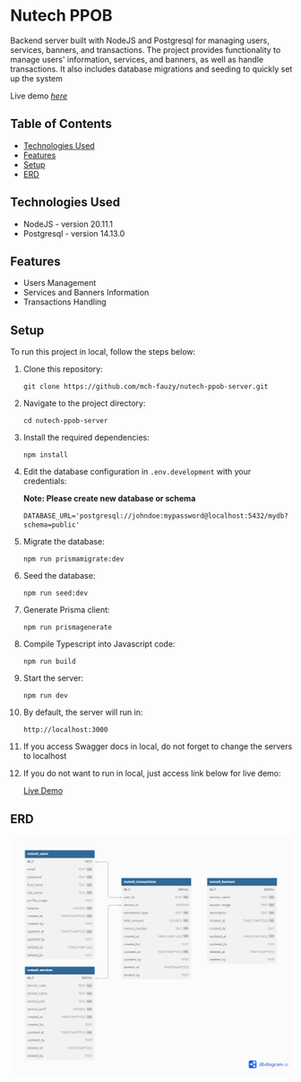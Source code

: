 # Nutech PPOB
Backend server built with NodeJS and Postgresql for managing users, services, banners, and transactions. The project provides functionality to manage users' information, services, and banners, as well as handle transactions. It also includes database migrations and seeding to quickly set up the system

Live demo [_here_](https://nutech-ppob-server.vercel.app/)

## Table of Contents
* [Technologies Used](#technologies-used)
* [Features](#features)
* [Setup](#setup)
* [ERD](#ERD)

## Technologies Used
- NodeJS - version 20.11.1
- Postgresql - version 14.13.0

## Features
- Users Management
- Services and Banners Information
- Transactions Handling

## Setup
To run this project in local, follow the steps below:

1. Clone this repository:

   ```
   git clone https://github.com/mch-fauzy/nutech-ppob-server.git
   ```

2. Navigate to the project directory:
   ```
   cd nutech-ppob-server
   ```

3. Install the required dependencies:
   ```
   npm install
   ```

4. Edit the database configuration in `.env.development` with your credentials:
    
    __Note: Please create new database or schema__
    
    ```
    DATABASE_URL='postgresql://johndoe:mypassword@localhost:5432/mydb?schema=public'
    ```

5. Migrate the database:
   ```
   npm run prismamigrate:dev
   ```

6. Seed the database:
   ```
   npm run seed:dev
   ```

7. Generate Prisma client:
   ```
   npm run prismagenerate
   ```

8. Compile Typescript into Javascript code:
   ```
   npm run build
   ```

9. Start the server:
   ```
   npm run dev
   ```

10. By default, the server will run in:
    ```
    http://localhost:3000
    ```

11. If you access Swagger docs in local, do not forget to change the servers to localhost

12. If you do not want to run in local, just access link below for live demo:

    [Live Demo](https://nutech-ppob-server.vercel.app/)

## ERD

![Entity-Relationship Diagram](docs/nutech-ppob-server-ddl.png)